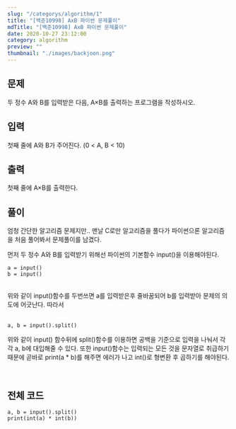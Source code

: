 ```yaml
---
slug: "/categorys/algorithm/1"
title: "[백준10998] AxB 파이썬 문제풀이"
mdTitle: "[백준10998] AxB 파이썬 문제풀이"
date: 2020-10-27 23:12:00
category: algorithm
preview: ""
thumbnail: "./images/backjoon.png"
---
```


## 문제
두 정수 A와 B를 입력받은 다음, A×B를 출력하는 프로그램을 작성하시오.

## 입력
첫째 줄에 A와 B가 주어진다. (0 < A, B < 10)

## 출력
첫째 줄에 A×B를 출력한다.

## 풀이
엄청 간단한 알고리즘 문제지만..
맨날 C로만 알고리즘을 풀다가 파이썬으론 알고리즘을 처음 풀어봐서 문제풀이를 남겼다.

먼저 두 정수 A와 B를 입력받기 위해선 파이썬의 기본함수 input()을 이용해야된다.

```{.python}
a = input()
b = input()
```

<br/>
위와 같이 input()함수를 두번쓰면 a를 입력받은후 줄바꿈되어 b를 입력받아
문제의 의도에 어긋난다. 따라서

<br/>
<br/>

```{.python}
a, b = input().split()

```
위와 같이 input() 함수뒤에 split()함수를 이용하면 공백을 기준으로 입력을 나눠서 각각 a, b에 대입해줄 수 있다. 또한 input()함수는 입력되는 모든 것을 문자열로 취급하기 때문에 곧바로 print(a * b)를 해주면 에러가 나고 int()로 형변환 후 곱하기를 해야된다.

<br/>

## 전체 코드

```{.phthon}
a, b = input().split()
print(int(a) * int(b))
```